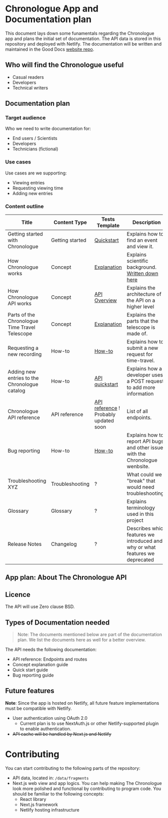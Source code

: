 # Chronologue App and Documentation plan

This document lays down some funamentals regarding the Chronologue app and plans the initial set of documentation. 
The API data is stored in this repository and deployed with Netlify. 
The documentation will be written and maintained in the Good Docs [website repo](https://github.com/thegooddocsproject/website-hugo). 

## Who will find the Chronologue useful 
- Casual readers
- Developers
- Technical writers


## Documentation plan

### Target audience 

Who we need to write documentation for:
- End users / Scientists
- Developers
- Technicians (fictional)

### Use cases

Use cases are we supporting:
- Viewing entries
- Requesting viewing time
- Adding new entries

### Content outline

|Title   |Content Type   |Tests Template   | Description  | Audience | Assigned to |
|---|---|---|---|---|----|
|Getting started with Chronologue  | Getting started  | [Quickstart](https://github.com/thegooddocsproject/templates/tree/dev/quickstarts)  | Explains how to find an event and view it.  | End users  | Tina
|How Chronologue works  |Concept   | [Explanation](https://github.com/thegooddocsproject/templates/tree/dev/explanation)  | Explains scientific background. [Written down here](https://github.com/thegooddocsproject/chronologue/wiki/Technology-of-the-Chronologue-telescope-explained)   | Scientist | Tina|
|  How Chronologue API works | Concept  | [API Overview](https://github.com/thegooddocsproject/templates/tree/dev/api-overview)  |Explains the architecture of the API on a higher level   | Scientist, Developer  | Ian (?)|
| Parts of the Chronologue Time Travel Telescope  |  Concept |  [Explanation](https://github.com/thegooddocsproject/templates/tree/dev/explanation)  | Explains the parts that the telescope is made of. | Technicians  |Ricky, Serena for Graphics|
| Requesting a new recording | How-to  | [How-to](https://github.com/thegooddocsproject/templates/tree/dev/how-to) | Explains how to submit a new request for time-travel. |Scientist   |Tina|
| Adding new entries to the Chronologue catalog  | How-to   |  [API quickstart](https://github.com/thegooddocsproject/templates/tree/dev/api-quickstart) |  Explains how a developer uses a POST request to add more information | Developer  |Tina|
| Chronologue API reference  |API reference   |  [API reference](https://github.com/thegooddocsproject/templates/tree/dev/api-reference) ! Probably updated soon | List of all endpoints.  | Developers  |Tina|
| Bug reporting |How-to  |  [How-to](https://github.com/thegooddocsproject/templates/tree/dev/how-to) | Explains how to report API bugs and other issues with the Chronologue wenbsite.  | Developers  |Tina|
| Troubleshooting XYZ  |Troubleshooting   |  ? | What could we "break" that would need troubleshooting?  | Technicians  |Ricky (?)|
|Glossary   | Glossary  | ?  | Explains terminology used in this project  | End users, Scientists, Technicians  |Tina|
| Release Notes  | Changelog   |  ? | Describes which features we introduced and why or what features we deprecated  |  Developers |Tina/ Ian|

<!-- 
Column
|   |   |   |   |   |
-->

## App plan: About The Chronologue API

## Licence 
The API will use Zero clause BSD.

## Types of Documentation needed

> Note: The documents mentioned below are part of the documentation plan. We list the documents here as well for a better overview. 

The API needs the following documentation: 
- API reference: Endpoints and routes
- Concept explanation guide
- Quick start guide
- Bug reporting guide

## Future features
**Note**: Since the app is hosted on Netlify, all future feature implementations must be compatible with Netlify. 

- User authentication using OAuth 2.0 
    - Current plan is to use NextAuth.js or other Netlify-supported plugin to enable authentication.
- ~~API cache will be handled by Next.js and Netlify~~ 

# Contributing
You can start contributing to the following parts of the repository: 
- API data, located in: `/data/fragments`
- Next.js web view and app logics. You can help making The Chronologue look more polished and functional by contributing to program code. You should be familiar to the following concepts:
    - React library
    - Next.js framework
    - Netlify hosting infrastructure
